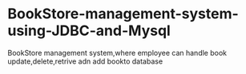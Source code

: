 # BookStore-management-system-using-JDBC-and-Mysql
BookStore management system,where employee can handle book update,delete,retrive adn add bookto database
